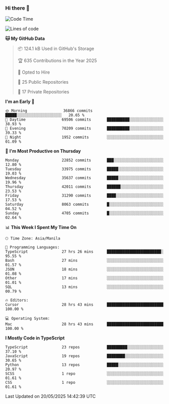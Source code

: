 ### Hi there 👋

<!--START_SECTION:waka-->
![Code Time](http://img.shields.io/badge/Code%20Time-1%2C762%20hrs%204%20mins-blue)

![Lines of code](https://img.shields.io/badge/From%20Hello%20World%20I%27ve%20Written-66.9%20million%20lines%20of%20code-blue)

**🐱 My GitHub Data** 

> 📦 124.1 kB Used in GitHub's Storage 
 > 
> 🏆 635 Contributions in the Year 2025
 > 
> 💼 Opted to Hire
 > 
> 📜 25 Public Repositories 
 > 
> 🔑 17 Private Repositories 
 > 
**I'm an Early 🐤** 

```text
🌞 Morning                36866 commits       █████░░░░░░░░░░░░░░░░░░░░   20.65 % 
🌆 Daytime                69506 commits       ██████████░░░░░░░░░░░░░░░   38.93 % 
🌃 Evening                70209 commits       ██████████░░░░░░░░░░░░░░░   39.33 % 
🌙 Night                  1952 commits        ░░░░░░░░░░░░░░░░░░░░░░░░░   01.09 % 
```
📅 **I'm Most Productive on Thursday** 

```text
Monday                   22852 commits       ███░░░░░░░░░░░░░░░░░░░░░░   12.80 % 
Tuesday                  33975 commits       █████░░░░░░░░░░░░░░░░░░░░   19.03 % 
Wednesday                35637 commits       █████░░░░░░░░░░░░░░░░░░░░   19.96 % 
Thursday                 42011 commits       ██████░░░░░░░░░░░░░░░░░░░   23.53 % 
Friday                   31290 commits       ████░░░░░░░░░░░░░░░░░░░░░   17.53 % 
Saturday                 8063 commits        █░░░░░░░░░░░░░░░░░░░░░░░░   04.52 % 
Sunday                   4705 commits        █░░░░░░░░░░░░░░░░░░░░░░░░   02.64 % 
```


📊 **This Week I Spent My Time On** 

```text
🕑︎ Time Zone: Asia/Manila

💬 Programming Languages: 
TypeScript               27 hrs 26 mins      ████████████████████████░   95.55 % 
Bash                     27 mins             ░░░░░░░░░░░░░░░░░░░░░░░░░   01.57 % 
JSON                     18 mins             ░░░░░░░░░░░░░░░░░░░░░░░░░   01.08 % 
Other                    17 mins             ░░░░░░░░░░░░░░░░░░░░░░░░░   01.01 % 
SQL                      13 mins             ░░░░░░░░░░░░░░░░░░░░░░░░░   00.79 % 

🔥 Editors: 
Cursor                   28 hrs 43 mins      █████████████████████████   100.00 % 

💻 Operating System: 
Mac                      28 hrs 43 mins      █████████████████████████   100.00 % 
```

**I Mostly Code in TypeScript** 

```text
TypeScript               23 repos            █████████░░░░░░░░░░░░░░░░   37.10 % 
JavaScript               19 repos            ████████░░░░░░░░░░░░░░░░░   30.65 % 
Python                   13 repos            █████░░░░░░░░░░░░░░░░░░░░   20.97 % 
SCSS                     1 repo              ░░░░░░░░░░░░░░░░░░░░░░░░░   01.61 % 
CSS                      1 repo              ░░░░░░░░░░░░░░░░░░░░░░░░░   01.61 % 
```




 Last Updated on 20/05/2025 14:42:39 UTC
<!--END_SECTION:waka-->
